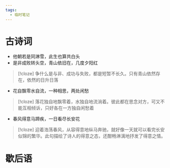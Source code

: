 ```yaml
---
tags:
  - 临时笔记
---
```

# 古诗词
- 他朝若是同淋雪，此生也算共白头
- 是非成败转头空，青山依旧在，几度夕阳红
>[!cloze]
>争什么是与非、成功与失败，都是短暂不长久。只有青山依然存在，依然的日升日落
- 花自飘零水自流，一种相思，两处闲愁
>[!cloze]
>落花独自地飘零着，水独自地流淌着。彼此都在思念对方，可又不能互相倾诉，只好各在一方独自闲愁着
- 春风得意马蹄疾，一日看尽长安花
>[!cloze]
>迎着浩荡春风，从容得意地纵马奔驰，就好像一天就可以看完长安似锦的繁华。此句描绘了诗人的得意之态，还酣畅淋漓地抒发了得意之情。



# 歇后语